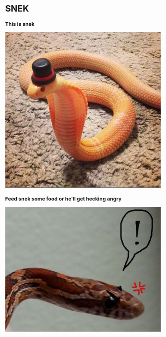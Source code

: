 # SNEK

### This is snek  
![](img/snek.jpg)
### Feed snek some food or he'll get hecking angry
![](img/angrysnek.jpg)
